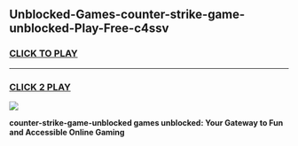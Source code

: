 
## Unblocked-Games-counter-strike-game-unblocked-Play-Free-c4ssv
<h3>
<a href="https://premium76.site?title=counter-strike-game-unblocked&ref=22A">CLICK TO PLAY</a></h3>
<hr>

<h3>
<a href="https://premium76.site?title=counter-strike-game-unblocked&ref=22A">CLICK 2 PLAY</a>
  
</h3>

<a href="https://premium76.site?title=counter-strike-game-unblocked&ref=22A"><img src="https://clearcache.store/games.png"></a>


**counter-strike-game-unblocked games unblocked: Your Gateway to Fun and Accessible Online Gaming**
